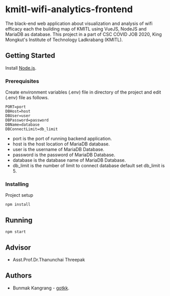# kmitl-wifi-analytics-frontend
The black-end web application about visualization and analysis of wifi efficacy each the building map of KMITL using VueJS, NodeJS and MariaDB as database. This project in a part of CSC COVID JOB 2020, King Mongkut's Institute of Technology Ladkrabang (KMITL).

## Getting Started
Install [Node.js](https://nodejs.org/en/).

### Prerequisites
Create environment variables (.env) file in directory of the project and edit (.env) file as follows.
```
PORT=port
DBHost=host
DBUser=user
DBPassword=password
DBName=database
DBConnectLimit=db_limit
```
* port is the port of running backend application.
* host is the host location of MariaDB database.
* user is the username of MariaDB Database.
* password is the password of MariaDB Database.
* database is the database name of MariaDB Database.
* db_limit is the number of limit to connect database default set db_limit is 5.

### Installing
Project setup
```
npm install
```

## Running
```
npm start
```

## Advisor
* Asst.Prof.Dr.Thanunchai Threepak

## Authors
* Bunmak Kangrang - [gotkk](https://github.com/gotkk).
